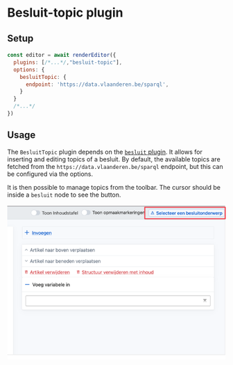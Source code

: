 # Besluit-topic plugin

## Setup
```javascript
const editor = await renderEditor({
  plugins: [/*...*/,"besluit-topic"], 
  options: {
    besluitTopic: {
      endpoint: 'https://data.vlaanderen.be/sparql',
    }
  }
  /*...*/
})

```

## Usage

The `BesluitTopic` plugin depends on the [`besluit` plugin](/docs/plugins/besluit-plugin.md). It allows for inserting and editing topics of a besluit. By default, the available topics are fetched from the `https://data.vlaanderen.be/sparql` endpoint, but this can be configured via the options.


It is then possible to manage topics from the toolbar. The cursor should be inside a `besluit` node to see the button.

![besluit topics](/docs/images/besluit-topic.png)
